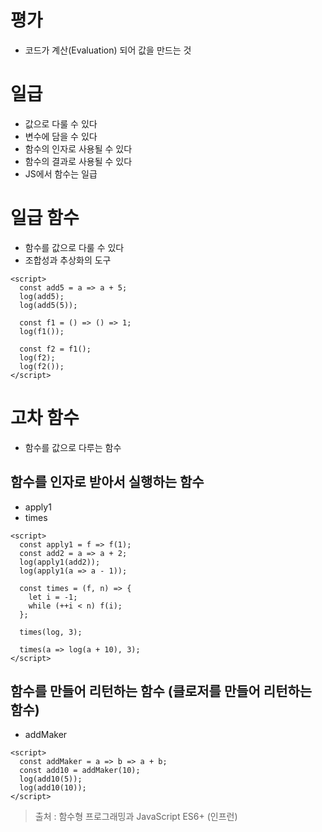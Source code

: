 # 평가
- 코드가 계산(Evaluation) 되어 값을 만드는 것

# 일급
- 값으로 다룰 수 있다
- 변수에 담을 수 있다
- 함수의 인자로 사용될 수 있다
- 함수의 결과로 사용될 수 있다
- JS에서 함수는 일급

# 일급 함수
- 함수를 값으로 다룰 수 있다
- 조합성과 추상화의 도구
```
<script>
  const add5 = a => a + 5;
  log(add5);
  log(add5(5));

  const f1 = () => () => 1;
  log(f1());

  const f2 = f1();
  log(f2);
  log(f2());
</script>
```
# 고차 함수
- 함수를 값으로 다루는 함수

## 함수를 인자로 받아서 실행하는 함수
- apply1
- times
```
<script>
  const apply1 = f => f(1);
  const add2 = a => a + 2;
  log(apply1(add2));
  log(apply1(a => a - 1));

  const times = (f, n) => {
    let i = -1;
    while (++i < n) f(i);
  };

  times(log, 3);

  times(a => log(a + 10), 3);
</script>
```
## 함수를 만들어 리턴하는 함수 (클로저를 만들어 리턴하는 함수)
- addMaker
```
<script>
  const addMaker = a => b => a + b;
  const add10 = addMaker(10);
  log(add10(5));
  log(add10(10));
</script>
```

> 출처 : 함수형 프로그래밍과 JavaScript ES6+ (인프런)
